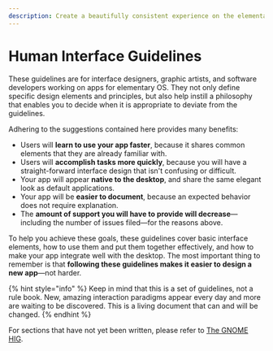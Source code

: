 ```yaml
---
description: Create a beautifully consistent experience on the elementary OS desktop
---
```


# Human Interface Guidelines

These guidelines are for interface designers, graphic artists, and software developers working on apps for elementary OS. They not only define specific design elements and principles, but also help instill a philosophy that enables you to decide when it is appropriate to deviate from the guidelines. 

Adhering to the suggestions contained here provides many benefits:

* Users will **learn to use your app faster**, because it shares common elements that they are already familiar with.
* Users will **accomplish tasks more quickly**, because you will have a straight-forward interface design that isn't confusing or difficult.
* Your app will appear **native to the desktop**, and share the same elegant look as default applications.
* Your app will be **easier to document**, because an expected behavior does not require explanation.
* The **amount of support you will have to provide will decrease**—including the number of issues filed—for the reasons above.

To help you achieve these goals, these guidelines cover basic interface elements, how to use them and put them together effectively, and how to make your app integrate well with the desktop. The most important thing to remember is that **following these guidelines makes it easier to design a new app**—not harder.

{% hint style="info" %}
Keep in mind that this is a set of guidelines, not a rule book. New, amazing interaction paradigms appear every day and more are waiting to be discovered. This is a living document that can and will be changed.
{% endhint %}

For sections that have not yet been written, please refer to [The GNOME HIG](https://developer.gnome.org/hig/stable/).

